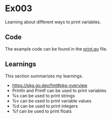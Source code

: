 # Ex003

Learning about different ways to print variables.

## Code

The example code can be found in the [print.go](print.go) file.

## Learnings

This section summarizes my learnings.

- <https://pkg.go.dev/fmt#pkg-overview>
- Println and Printf can be used to print variables
- %s can be used to print strings
- %v can be used to print variable values
- %d can be used to print integers
- %f can be used to print floats
